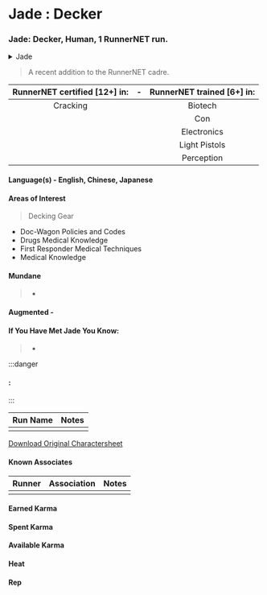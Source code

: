 # Jade : Decker

### Jade: Decker, Human, 1 RunnerNET run.

<details>
<summary>Jade</summary>

</details>

> A recent addition to the RunnerNET cadre.



| RunnerNET certified [12+] in:|-| RunnerNET trained [6+] in:|
| :-: |:-: |:-:|
|Cracking||Biotech|
|||Con|
|||Electronics|
|||Light Pistols|
|||Perception|



#### Language(s) - English, Chinese, Japanese
#### Areas of Interest
> Decking Gear
- Doc-Wagon Policies and Codes
- Drugs Medical Knowledge
- First Responder Medical Techniques
- Medical Knowledge

#### Mundane 
> - 

#### Augmented - 
> 

#### If You Have Met Jade You Know:
> -

:::danger
#### :
> 
:::

| Run Name| Notes|
| ----------- | ----------- |
|  | |


[Download Original Charactersheet](./assets/Jade.pdf)

#### Known Associates
| Runner|Association| Notes|
| :-: |:-: |:-:|
| || |


#### Earned Karma 


#### Spent Karma


#### Available Karma 


#### Heat

#### Rep

